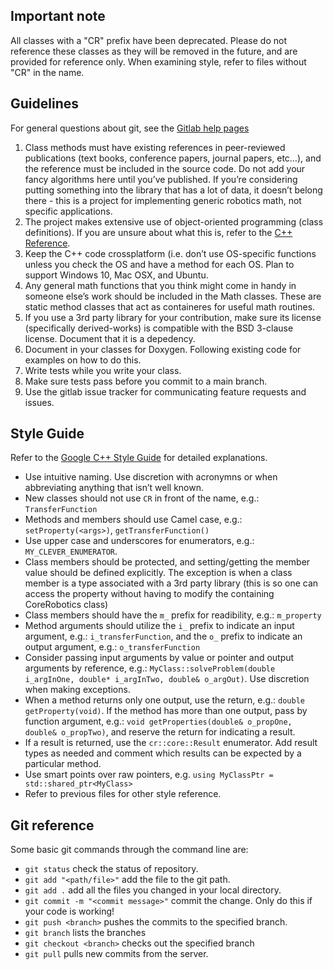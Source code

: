 ## Important note
All classes with a "CR" prefix have been deprecated.  Please do not reference these classes as they will be removed in the future, and are provided for reference only.  When examining style, refer to files without "CR" in the name.


## Guidelines
For general questions about git, see the [Gitlab help pages](https://gitlab.com/help/)

1. Class methods must have existing references in peer-reviewed publications (text books, conference papers, journal papers, etc…), and the reference must be included in the source code.  Do not add your fancy algorithms here until you’ve published.  If you’re considering putting something into the library that has a lot of data, it doesn’t belong there - this is a project for implementing generic robotics math, not specific applications.
2. The project makes extensive use of object-oriented programming (class definitions). If you are unsure about what this is, refer to the [C++ Reference](http://www.learncpp.com/cpp-tutorial/81-welcome-to-object-oriented-programming/).
3. Keep the C++ code crossplatform (i.e. don’t use OS-specific functions unless you check the OS and have a method for each OS.  Plan to support Windows 10, Mac OSX, and Ubuntu.
4. Any general math functions that you think might come in handy in someone else’s work should be included in the Math classes.  These are static method classes that act as containeres for useful math routines.
5. If you use a 3rd party library for your contribution, make sure its license (specifically derived-works) is compatible with the BSD 3-clause license. Document that it is a depedency.
6. Document in your classes for Doxygen.  Following existing code for examples on how to do this.
7. Write tests while you write your class.
8. Make sure tests pass before you commit to a main branch.
9. Use the gitlab issue tracker for communicating feature requests and issues.


## Style Guide
Refer to the [Google C++ Style Guide](https://google.github.io/styleguide/cppguide.html) for detailed explanations.
- Use intuitive naming. Use discretion with acronymns or when abbreviating anything that isn’t well known.
- New classes should not use `CR` in front of the name, e.g.: `TransferFunction`
- Methods and members should use Camel case, e.g.: `setProperty(<args>)`, `getTransferFunction()`
- Use upper case and underscores for enumerators, e.g.: `MY_CLEVER_ENUMERATOR`.
- Class members should be protected, and setting/getting the member value should be defined explicitly.  The exception is when a class member is a type associated with a 3rd party library (this is so one can access the property without having to modify the containing CoreRobotics class)
- Class members should have the `m_` prefix for readibility, e.g.: `m_property`
- Method arguments should utilize the `i_` prefix to indicate an input argument, e.g.: `i_transferFunction`, and the `o_` prefix to indicate an output argument, e.g.: `o_transferFunction`
- Consider passing input arguments by value or pointer and output arguments by reference, e.g.: `MyClass::solveProblem(double i_argInOne, double* i_argInTwo, double& o_argOut)`.  Use discretion when making exceptions.
- When a method returns only one output, use the return, e.g.: `double getProperty(void)`.  If the method has more than one output, pass by function argument, e.g.: `void getProperties(double& o_propOne, double& o_propTwo)`, and reserve the return for indicating a result.
- If a result is returned, use the `cr::core::Result` enumerator.  Add result types as needed and comment which results can be expected by a particular method.
- Use smart points over raw pointers, e.g. `using MyClassPtr = std::shared_ptr<MyClass>`
- Refer to previous files for other style reference.


## Git reference
Some basic git commands through the command line are:
- `git status` check the status of repository.
- `git add "<path/file>"` add the file to the git path.
- `git add .` add all the files you changed in your local directory.
- `git commit -m "<commit message>"` commit the change.  Only do this if your code is working!
- `git push <branch>` pushes the commits to the specified branch.
- `git branch` lists the branches
- `git checkout <branch>` checks out the specified branch
- `git pull` pulls new commits from the server.
